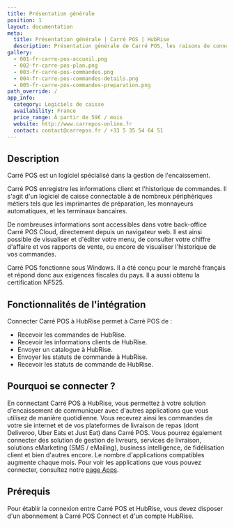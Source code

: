 ```yaml
---
title: Présentation générale
position: 1
layout: documentation
meta:
  title: Présentation générale | Carré POS | HubRise
  description: Présentation générale de Carré POS, les raisons de connecter votre caisse à HubRise et liste des fonctionnalités de l'intégration avec HubRise.
gallery:
  - 001-fr-carre-pos-accueil.png
  - 002-fr-carre-pos-plan.png
  - 003-fr-carre-pos-commandes.png
  - 004-fr-carre-pos-commandes-details.png
  - 005-fr-carre-pos-commandes-preparation.png
path_override: /
app_info:
  category: Logiciels de caisse
  availability: France
  price_range: À partir de 59€ / mois
  website: http://www.carrepos-online.fr
  contact: contact@carrepos.fr / +33 5 35 54 64 51
---
```


## Description

Carré POS est un logiciel spécialisé dans la gestion de l'encaissement.

Carré POS enregistre les informations client et l'historique de commandes. Il s'agit d'un logiciel de caisse connectable à de nombreux périphériques métiers tels que les imprimantes de préparation, les monnayeurs automatiques, et les terminaux bancaires.

De nombreuses informations sont accessibles dans votre back-office Carré POS Cloud, directement depuis un navigateur web. Il est ainsi possible de visualiser et d'éditer votre menu, de consulter votre chiffre d'affaire et vos rapports de vente, ou encore de visualiser l'historique de vos commandes.

Carré POS fonctionne sous Windows. Il a été conçu pour le marché français et répond donc aux exigences fiscales du pays. Il a aussi obtenu la certification NF525.

## Fonctionnalités de l'intégration

Connecter Carré POS à HubRise permet à Carré POS de :

- Recevoir les commandes de HubRise.
- Recevoir les informations clients de HubRise.
- Envoyer un catalogue à HubRise.
- Envoyer les statuts de commande à HubRise.
- Recevoir les statuts de commande de HubRise.

## Pourquoi se connecter ?

En connectant Carré POS à HubRise, vous permettez à votre solution d'encaissement de communiquer avec d'autres applications que vous utilisez de manière quotidienne. Vous recevrez ainsi les commandes de votre sie internet et de vos plateformes de livraison de repas (dont Deliveroo, Uber Eats et Just Eat) dans Carré POS. Vous pourrez également connecter des solution de gestion de livreurs, services de livraison, solutions eMarketing (SMS / eMailing), business intelligence, de fidélisation client et bien d'autres encore. Le nombre d'applications compatibles augmente chaque mois. Pour voir les applications que vous pouvez connecter, consultez notre [page Apps](/apps).

## Prérequis

Pour établir la connexion entre Carré POS et HubRise, vous devez disposer d'un abonnement à Carré POS Connect et d'un compte HubRise.
